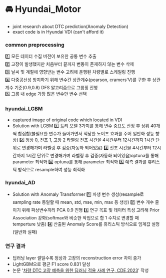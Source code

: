 # 🚘 Hyundai_Motor

- joint research about DTC prediction(Anomaly Detection)
- exact code is in Hyundai VDI (can't afford it)

### common preprocessing
1️⃣ 모든 데이터 수집 버전이 보유한 공통 변수 추출    
2️⃣ 고장이 발생했지만 처음부터 끝까지 변동이 존재하지 않는 변수 삭제  
3️⃣ 날씨 및 계절에 영향받는 변수 고려해 운행된 차량별로 스케일링 진행  
4️⃣ 다중공선성 방지하기 위해 변수간 상관계수(pearson, cramers'V)를 구한 후 상관계수 기준(0.9,0.8) DFS 알고리즘으로 그룹핑 진행  
5️⃣ 그룹 내 edge 가장 많은 변수만 변수 선택

### hyundai_LGBM
- captured image of original code which located in VDI
- Solution with LGBM
  1️⃣ 트리 모델 3가지를 통해 변수 중요도 산정 후 상위 40개씩 합집합(불필요한 변수가 들어가면서 적당한 노이즈 효과를 주어 일반화 성능 향상)
  2️⃣ 정상 0, 전조 1, 고장 2 라벨링 전조 시간을 4시간부터 12시간까지 1시간 단위로 변경해가며 라벨링 후 검증(자동화 되어있음)
  3️⃣ 전조 시간을 4시간부터 12시간까지 1시간 단위로 변경해가며 라벨링 후 검증(자동화 되어있음)optuna를 통해 parameter 최적화
  4️⃣ optuna를 통해 parameter 최적화
  5️⃣ 예측 결과를 휴리스틱 방식으로 resample하여 성능 최적화

### hyundai_AD
- Solution with Anomaly Transformer
  1️⃣ 파생 변수 생성(resample로 sampling rate 통일할 때 mean, std, mse, min, max 등 생성)
  2️⃣ 변수 개수 줄이기 위해 파상변수끼리 PCA 0.9 진행
  3️⃣ 연구 목표 및 데이터 특성 고려해 Prior Association 강화(softmax와 비슷한 작업으로 합 1 수치로 변경할 때 temperture 낮춤)
  4️⃣ 산출된 Anomaly Score를 휴리스틱 방식으로 임계값 설정(일반화 실패)

### 연구 결과
- 딥러닝 layer 쌀일수록 정상과 고장의 reconstruction error 차이 증가
- LightGBM으로 평균 F1 score 0.831 달성
- 논문 '[차량 DTC 고장 예측을 위한 딥러닝 적용 사례 연구, CDE,2023](https://www.dbpia.co.kr/journal/articleDetail?nodeId=NODE11513761&nodeId=NODE11513761&medaTypeCode=185005&locale=ko&foreignIpYn=N&articleTitle=%EC%B0%A8%EB%9F%89+DTC+%EA%B3%A0%EC%9E%A5+%EC%98%88%EC%B8%A1%EC%9D%84+%EC%9C%84%ED%95%9C+%EB%94%A5%EB%9F%AC%EB%8B%9D+%EC%A0%81%EC%9A%A9+%EC%82%AC%EB%A1%80+%EC%97%B0%EA%B5%AC&articleTitleEn=A+Case+Study+on+applying+Deep+Learning+Methods+to+Predict+Vehicle+DTC+Faults&language=ko_KR&hasTopBanner=true)' 작성

